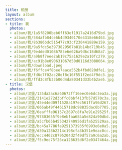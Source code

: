 ```yaml
---
title: 相册
layout: album
sections:
- title: 我
  photos:
  - album/我/1a5f8200beb6ff63ef1917a2416d79bd.jpg
  - album/我/584afb84ce6b4d9340170e4318e66463.jpg
  - album/我/8b386bdc515477c93cf230441889e159.jpg
  - album/我/9a5fdc5e3973829507b81b14bd719b45.jpg
  - album/我/9e4ded01086785e6e626a9d6c18d68a7.jpg
  - album/我/a9b8f7eee2ab19c75a1629e2a10fc279.jpg
  - album/我/ac91b8e090631067d50d0116d3088664.jpg
  - album/我/download.jpeg
  - album/我/f6ffce4f8bee7aaca552b4fbd020dfe1.jpg
  - album/我/fd6c7f02ac28ef8c16f551f2ed4f9dc3.jpg
  - album/我/ffd3c8fb33b06d4da80341d33b4b2ae5.jpg
- title: 汉堡
  photos:
  - album/汉堡/135da2ac6a60672ff16eec0e6dc3ea3a.jpg
  - album/汉堡/2141e272d3bffc0bbf413fb57d570c3a.jpg
  - album/汉堡/45e44ed09f1528a197ec561ffa96d267.jpg
  - album/汉堡/666ab49f44615718dc98835dac0b7705.jpg
  - album/汉堡/6eafffe96157c2697c8fa7e91e29525f.jpg
  - album/汉堡/97803655f9e8ebfaa684a5e824a90dbd.jpg
  - album/汉堡/a5cfb65b455342740956d1fa525529aa.jpg
  - album/汉堡/bc45a7786fe9251373935f6993e6e0a5.jpg
  - album/汉堡/d30a128b2214c198cfa3b351e9eac0cc.jpg
  - album/汉堡/ecc4462c8795204d2f49df57a9c6a2ab.jpg
  - album/汉堡/f5c9ec75f26ca128635d6f2e0347464a.jpg
---
```

